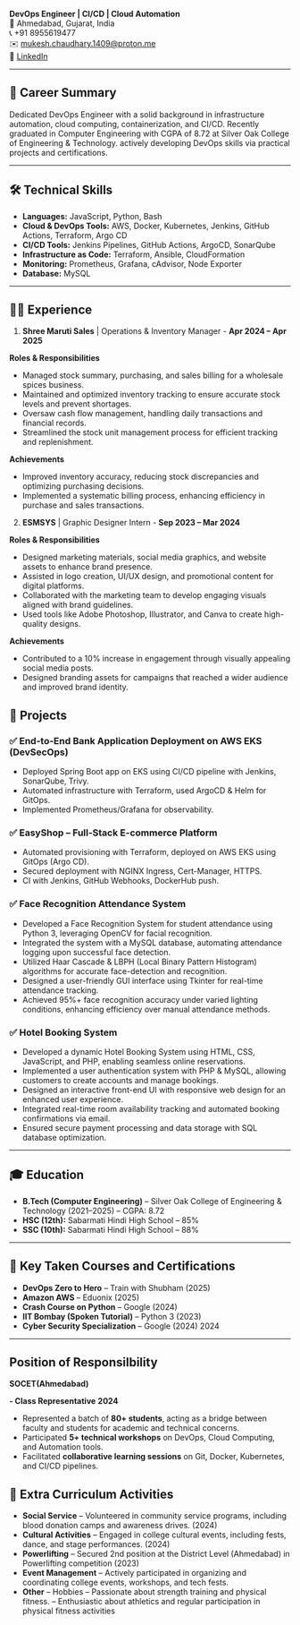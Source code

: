**DevOps Engineer | CI/CD | Cloud Automation**  
📍 Ahmedabad, Gujarat, India  
📞 +91 8955619477  
✉️ [mukesh.chaudhary.1409@proton.me](mailto:mukesh.chaudhary.1409@proton.me)  
🔗 [LinkedIn](https://www.linkedin.com/in/mukesh-chaudhary17112002/)

---

## 🧾 Career Summary  
Dedicated DevOps Engineer with a solid background in infrastructure automation, cloud computing, containerization, and CI/CD. Recently graduated in Computer Engineering with CGPA of 8.72  at Silver Oak College of Engineering & Technology. actively developing DevOps skills via practical projects and certifications.

---

## 🛠️ Technical Skills

- **Languages:** JavaScript, Python, Bash  
- **Cloud & DevOps Tools:** AWS, Docker, Kubernetes, Jenkins, GitHub Actions, Terraform, Argo CD  
- **CI/CD Tools:** Jenkins Pipelines, GitHub Actions, ArgoCD, SonarQube  
- **Infrastructure as Code:** Terraform, Ansible, CloudFormation  
- **Monitoring:** Prometheus, Grafana, cAdvisor, Node Exporter  
- **Database:** MySQL  

---

## 👨‍🏭 Experience
1) **Shree Maruti Sales**  | Operations & Inventory Manager  - **Apr 2024 – Apr 2025**


**Roles & Responsibilities** 

- Managed stock summary, purchasing, and sales billing for a wholesale spices business.
- Maintained and optimized inventory tracking to ensure accurate stock levels and prevent shortages.
- Oversaw cash flow management, handling daily transactions and financial records.
- Streamlined the stock unit management process for efficient tracking and replenishment.

**Achievements**

- Improved inventory accuracy, reducing stock discrepancies and optimizing purchasing decisions.
- Implemented a systematic billing process, enhancing efficiency in purchase and sales transactions.

2) **ESMSYS**  | Graphic Designer Intern   - **Sep 2023 – Mar 2024**


**Roles & Responsibilities** 

- Designed marketing materials, social media graphics, and website assets to enhance brand presence.
- Assisted in logo creation, UI/UX design, and promotional content for digital platforms.
- Collaborated with the marketing team to develop engaging visuals aligned with brand guidelines.
- Used tools like Adobe Photoshop, Illustrator, and Canva to create high-quality designs.

**Achievements**

- Contributed to a 10% increase in engagement through visually appealing social media posts.
- Designed branding assets for campaigns that reached a wider audience and improved brand identity.

## 🚀 Projects

### ✅ End-to-End Bank Application Deployment on AWS EKS (DevSecOps)
- Deployed Spring Boot app on EKS using CI/CD pipeline with Jenkins, SonarQube, Trivy.
- Automated infrastructure with Terraform, used ArgoCD & Helm for GitOps.
- Implemented Prometheus/Grafana for observability.

### ✅ EasyShop – Full-Stack E-commerce Platform
- Automated provisioning with Terraform, deployed on AWS EKS using GitOps (Argo CD).
- Secured deployment with NGINX Ingress, Cert-Manager, HTTPS.
- CI with Jenkins, GitHub Webhooks, DockerHub push.

### ✅ Face Recognition Attendance System 
- Developed a Face Recognition System for student attendance using Python 3, leveraging OpenCV for facial recognition.
- Integrated the system with a MySQL database, automating attendance logging upon successful face detection.
- Utilized Haar Cascade & LBPH (Local Binary Pattern Histogram) algorithms for accurate face-detection and recognition.
- Designed a user-friendly GUI interface using Tkinter for real-time attendance tracking.
- Achieved 95%+ face recognition accuracy under varied lighting conditions, enhancing efficiency over manual attendance methods.

### ✅ Hotel Booking System 
- Developed a dynamic Hotel Booking System using HTML, CSS, JavaScript, and PHP, enabling seamless online reservations.
- Implemented a user authentication system with PHP & MySQL, allowing customers to create accounts and manage bookings.
- Designed an interactive front-end UI with responsive web design for an enhanced user experience.
- Integrated real-time room availability tracking and automated booking confirmations via email.
- Ensured secure payment processing and data storage with SQL database optimization.
---

## 🎓 Education

- **B.Tech (Computer Engineering)** – Silver Oak College of Engineering & Technology (2021–2025) – CGPA: 8.72  
- **HSC (12th):** Sabarmati Hindi High School – 85%  
- **SSC (10th):** Sabarmati Hindi High School – 88%  

---

## 🏅 Key Taken Courses and Certifications

- **DevOps Zero to Hero** – Train with Shubham (2025)  
- **Amazon AWS** – Eduonix (2025)  
- **Crash Course on Python** – Google (2024)
- **IIT Bombay (Spoken Tutorial)** – Python 3 (2023)                                                                                                                                                                
- **Cyber Security Specialization**  – Google (2024)                                                                                                                                    2024
  
---
## Position of Responsilbility

**SOCET(Ahmedabad)** 


**- Class Representative**           **2024**
- Represented a batch of **80+ students**, acting as a bridge between faculty and students for academic and technical concerns.
- Participated **5+ technical workshops** on DevOps, Cloud Computing, and Automation tools.
- Facilitated **collaborative learning sessions** on Git, Docker, Kubernetes, and CI/CD pipelines.

## 🎯 Extra Curriculum Activities

- **Social Service**      – Volunteered in community service programs, including blood donation camps and awareness drives. (2024)  
- **Cultural Activities** – Engaged in college cultural events, including fests, dance, and stage performances.  (2024)  
- **Powerlifting**        – Secured 2nd position at the District Level (Ahmedabad) in Powerlifting competition (2023)
- **Event Management**    – Actively participated in organizing and coordinating college events, workshops, and tech fests.
-  **Other**              – Hobbies
                          – Passionate about strength training and physical fitness.
                          – Enthusiastic about athletics and regular participation in physical fitness activities

